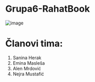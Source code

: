 # Grupa6-RahatBook

![image](https://user-images.githubusercontent.com/80125386/111361705-44a3de00-868e-11eb-80aa-d470279da3b6.png)

# Članovi tima:
1. Sanina Herak
2. Emina Masleša
3. Alen Mrdović
4. Nejra Mustafić
